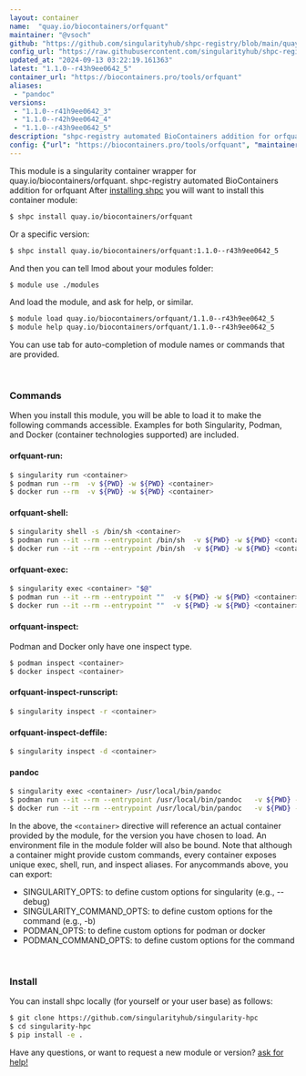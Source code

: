 ```yaml
---
layout: container
name:  "quay.io/biocontainers/orfquant"
maintainer: "@vsoch"
github: "https://github.com/singularityhub/shpc-registry/blob/main/quay.io/biocontainers/orfquant/container.yaml"
config_url: "https://raw.githubusercontent.com/singularityhub/shpc-registry/main/quay.io/biocontainers/orfquant/container.yaml"
updated_at: "2024-09-13 03:22:19.161363"
latest: "1.1.0--r43h9ee0642_5"
container_url: "https://biocontainers.pro/tools/orfquant"
aliases:
 - "pandoc"
versions:
 - "1.1.0--r41h9ee0642_3"
 - "1.1.0--r42h9ee0642_4"
 - "1.1.0--r43h9ee0642_5"
description: "shpc-registry automated BioContainers addition for orfquant"
config: {"url": "https://biocontainers.pro/tools/orfquant", "maintainer": "@vsoch", "description": "shpc-registry automated BioContainers addition for orfquant", "latest": {"1.1.0--r43h9ee0642_5": "sha256:3c256e8257885a63267b7d82cbcfe311c08b7aef796c660a5c9c06eeb2374c9f"}, "tags": {"1.1.0--r41h9ee0642_3": "sha256:7b4caab52c120bceb43065a9295adb12d376c509ece94af87a46bfbc4a17c74f", "1.1.0--r42h9ee0642_4": "sha256:351e60756e3c673266eb64251d10b238b063ce9a33ba5a463c8a554435d46475", "1.1.0--r43h9ee0642_5": "sha256:3c256e8257885a63267b7d82cbcfe311c08b7aef796c660a5c9c06eeb2374c9f"}, "docker": "quay.io/biocontainers/orfquant", "aliases": {"pandoc": "/usr/local/bin/pandoc"}}
---
```


This module is a singularity container wrapper for quay.io/biocontainers/orfquant.
shpc-registry automated BioContainers addition for orfquant
After [installing shpc](#install) you will want to install this container module:


```bash
$ shpc install quay.io/biocontainers/orfquant
```

Or a specific version:

```bash
$ shpc install quay.io/biocontainers/orfquant:1.1.0--r43h9ee0642_5
```

And then you can tell lmod about your modules folder:

```bash
$ module use ./modules
```

And load the module, and ask for help, or similar.

```bash
$ module load quay.io/biocontainers/orfquant/1.1.0--r43h9ee0642_5
$ module help quay.io/biocontainers/orfquant/1.1.0--r43h9ee0642_5
```

You can use tab for auto-completion of module names or commands that are provided.

<br>

### Commands

When you install this module, you will be able to load it to make the following commands accessible.
Examples for both Singularity, Podman, and Docker (container technologies supported) are included.

#### orfquant-run:

```bash
$ singularity run <container>
$ podman run --rm  -v ${PWD} -w ${PWD} <container>
$ docker run --rm  -v ${PWD} -w ${PWD} <container>
```

#### orfquant-shell:

```bash
$ singularity shell -s /bin/sh <container>
$ podman run --it --rm --entrypoint /bin/sh  -v ${PWD} -w ${PWD} <container>
$ docker run --it --rm --entrypoint /bin/sh  -v ${PWD} -w ${PWD} <container>
```

#### orfquant-exec:

```bash
$ singularity exec <container> "$@"
$ podman run --it --rm --entrypoint ""  -v ${PWD} -w ${PWD} <container> "$@"
$ docker run --it --rm --entrypoint ""  -v ${PWD} -w ${PWD} <container> "$@"
```

#### orfquant-inspect:

Podman and Docker only have one inspect type.

```bash
$ podman inspect <container>
$ docker inspect <container>
```

#### orfquant-inspect-runscript:

```bash
$ singularity inspect -r <container>
```

#### orfquant-inspect-deffile:

```bash
$ singularity inspect -d <container>
```


#### pandoc

```bash
$ singularity exec <container> /usr/local/bin/pandoc
$ podman run --it --rm --entrypoint /usr/local/bin/pandoc   -v ${PWD} -w ${PWD} <container> -c " $@"
$ docker run --it --rm --entrypoint /usr/local/bin/pandoc   -v ${PWD} -w ${PWD} <container> -c " $@"
```



In the above, the `<container>` directive will reference an actual container provided
by the module, for the version you have chosen to load. An environment file in the
module folder will also be bound. Note that although a container
might provide custom commands, every container exposes unique exec, shell, run, and
inspect aliases. For anycommands above, you can export:

 - SINGULARITY_OPTS: to define custom options for singularity (e.g., --debug)
 - SINGULARITY_COMMAND_OPTS: to define custom options for the command (e.g., -b)
 - PODMAN_OPTS: to define custom options for podman or docker
 - PODMAN_COMMAND_OPTS: to define custom options for the command

<br>

### Install

You can install shpc locally (for yourself or your user base) as follows:

```bash
$ git clone https://github.com/singularityhub/singularity-hpc
$ cd singularity-hpc
$ pip install -e .
```

Have any questions, or want to request a new module or version? [ask for help!](https://github.com/singularityhub/singularity-hpc/issues)
